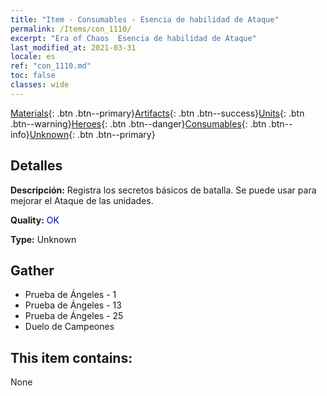 ```yaml
---
title: "Item - Consumables - Esencia de habilidad de Ataque"
permalink: /Items/con_1110/
excerpt: "Era of Chaos  Esencia de habilidad de Ataque"
last_modified_at: 2021-03-31
locale: es
ref: "con_1110.md"
toc: false
classes: wide
---
```

 [Materials](/es/Items/){: .btn .btn--primary}[Artifacts](/es/Items/Artifacts/){: .btn .btn--success}[Units](/es/Items/Units/){: .btn .btn--warning}[Heroes](/es/Items/Heroes/){: .btn .btn--danger}[Consumables](/es/Items/Consumables/){: .btn .btn--info}[Unknown](/es/Items/Unknown/){: .btn .btn--primary}

## Detalles
 **Descripción:** Registra los secretos básicos de batalla. Se puede usar para mejorar el Ataque de las unidades.

 **Quality:** <span style="color: #0000CD">OK</span>

 **Type:** Unknown

## Gather

*    Prueba de Ángeles - 1 
*    Prueba de Ángeles - 13 
*    Prueba de Ángeles - 25 
*    Duelo de Campeones 

## This item contains:

  None

